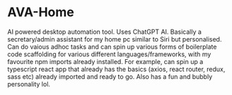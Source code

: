 # AVA-Home
AI powered desktop automation tool.
Uses ChatGPT AI. Basically a secretary/admin assistant for my home pc similar to Siri but personalised. Can do vaious adhoc tasks and can spin up various forms of boilerplate code scaffolding for various different languages/frameworks, with my favourite npm imports already installed.
For example, can spin up a typescript react app that already has the basics (axios, react router, redux, sass etc) already imported and ready to go.
Also has a fun and bubbly personality lol.
